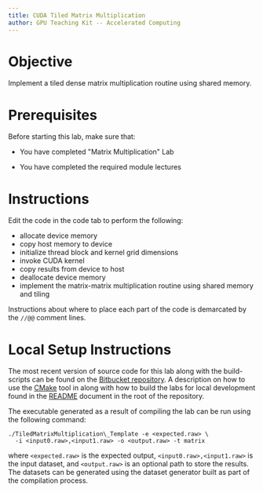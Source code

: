 ```yaml
---
title: CUDA Tiled Matrix Multiplication
author: GPU Teaching Kit -- Accelerated Computing
---
```


# Objective

Implement a tiled dense matrix multiplication routine using shared memory.

# Prerequisites

Before starting this lab, make sure that:

* You have completed "Matrix Multiplication" Lab

* You have completed the required module lectures

# Instructions

Edit the code in the code tab to perform the following:

- allocate device memory
- copy host memory to device
- initialize thread block and kernel grid dimensions
- invoke CUDA kernel
- copy results from device to host
- deallocate device memory
- implement the matrix-matrix multiplication routine using shared memory and tiling

Instructions about where to place each part of the code is
demarcated by the `//@@` comment lines.

# Local Setup Instructions

The most recent version of source code for this lab along with the build-scripts can be found on the [Bitbucket repository](LINKTOLAB). A description on how to use the [CMake](https://cmake.org/) tool in along with how to build the labs for local development found in the [README](LINKTOREADME) document in the root of the repository.

The executable generated as a result of compiling the lab can be run using the following command:

~~~
./TiledMatrixMultiplication\_Template -e <expected.raw> \
  -i <input0.raw>,<input1.raw> -o <output.raw> -t matrix
~~~

where `<expected.raw>` is the expected output, `<input0.raw>,<input1.raw>` is the input dataset, and `<output.raw>` is an optional path to store the results. The datasets can be generated using the dataset generator built as part of the compilation process.
